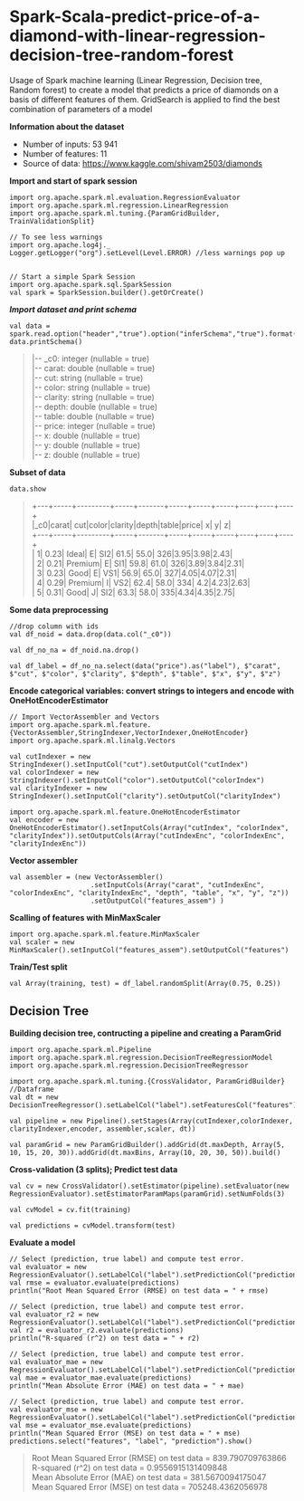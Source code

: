 # Spark-Scala-predict-price-of-a-diamond-with-linear-regression-decision-tree-random-forest
Usage of Spark machine learning (Linear Regression, Decision tree, Random forest) to create a model that predicts a price of diamonds on a basis of different features of them. GridSearch is applied to find the best combination of parameters of a model

**Information about the dataset**
- Number of inputs: 53 941
- Number of features: 11
- Source of data: https://www.kaggle.com/shivam2503/diamonds

**Import and start of spark session**
```
import org.apache.spark.ml.evaluation.RegressionEvaluator
import org.apache.spark.ml.regression.LinearRegression
import org.apache.spark.ml.tuning.{ParamGridBuilder, TrainValidationSplit}

// To see less warnings
import org.apache.log4j._
Logger.getLogger("org").setLevel(Level.ERROR) //less warnings pop up


// Start a simple Spark Session
import org.apache.spark.sql.SparkSession
val spark = SparkSession.builder().getOrCreate()
```

***Import dataset and print schema***

```
val data = spark.read.option("header","true").option("inferSchema","true").format("csv").load("diamonds.csv")
data.printSchema()
```  

>|-- _c0: integer (nullable = true)<br />
>|-- carat: double (nullable = true)<br />
>|-- cut: string (nullable = true)<br />
>|-- color: string (nullable = true)<br />
>|-- clarity: string (nullable = true)<br />
>|-- depth: double (nullable = true)<br />
>|-- table: double (nullable = true)<br />
>|-- price: integer (nullable = true)<br />
>|-- x: double (nullable = true)<br />
>|-- y: double (nullable = true)<br />
>|-- z: double (nullable = true)<br />

**Subset of data**

`data.show`

>+---+-----+---------+-----+-------+-----+-----+-----+----+----+----+<br />
>|_c0|carat|      cut|color|clarity|depth|table|price|   x|   y|   z|<br />
>+---+-----+---------+-----+-------+-----+-----+-----+----+----+----+<br />
>|  1| 0.23|    Ideal|    E|    SI2| 61.5| 55.0|  326|3.95|3.98|2.43|<br />
>|  2| 0.21|  Premium|    E|    SI1| 59.8| 61.0|  326|3.89|3.84|2.31|<br />
>|  3| 0.23|     Good|    E|    VS1| 56.9| 65.0|  327|4.05|4.07|2.31|<br />
>|  4| 0.29|  Premium|    I|    VS2| 62.4| 58.0|  334| 4.2|4.23|2.63|<br />
>|  5| 0.31|     Good|    J|    SI2| 63.3| 58.0|  335|4.34|4.35|2.75|<br />

**Some data preprocessing**

```
//drop column with ids
val df_noid = data.drop(data.col("_c0"))

val df_no_na = df_noid.na.drop()

val df_label = df_no_na.select(data("price").as("label"), $"carat", $"cut", $"color", $"clarity", $"depth", $"table", $"x", $"y", $"z")
```

**Encode categorical variables: convert strings to integers and encode with OneHotEncoderEstimator**

```
// Import VectorAssembler and Vectors
import org.apache.spark.ml.feature.{VectorAssembler,StringIndexer,VectorIndexer,OneHotEncoder}
import org.apache.spark.ml.linalg.Vectors

val cutIndexer = new StringIndexer().setInputCol("cut").setOutputCol("cutIndex")
val colorIndexer = new StringIndexer().setInputCol("color").setOutputCol("colorIndex")
val clarityIndexer = new StringIndexer().setInputCol("clarity").setOutputCol("clarityIndex")

import org.apache.spark.ml.feature.OneHotEncoderEstimator
val encoder = new OneHotEncoderEstimator().setInputCols(Array("cutIndex", "colorIndex", "clarityIndex")).setOutputCols(Array("cutIndexEnc", "colorIndexEnc", "clarityIndexEnc"))
```

**Vector assembler**

```
val assembler = (new VectorAssembler()
                    .setInputCols(Array("carat", "cutIndexEnc", "colorIndexEnc", "clarityIndexEnc", "depth", "table", "x", "y", "z"))
                    .setOutputCol("features_assem") )
```

**Scalling of features with MinMaxScaler**

```
import org.apache.spark.ml.feature.MinMaxScaler
val scaler = new MinMaxScaler().setInputCol("features_assem").setOutputCol("features")
```

**Train/Test split**

```val Array(training, test) = df_label.randomSplit(Array(0.75, 0.25))```

## Decision Tree

**Building decision tree, contructing a pipeline and creating a ParamGrid**

```
import org.apache.spark.ml.Pipeline
import org.apache.spark.ml.regression.DecisionTreeRegressionModel
import org.apache.spark.ml.regression.DecisionTreeRegressor

import org.apache.spark.ml.tuning.{CrossValidator, ParamGridBuilder}
//Dataframe
val dt = new DecisionTreeRegressor().setLabelCol("label").setFeaturesCol("features")//.setImpurity("variance")

val pipeline = new Pipeline().setStages(Array(cutIndexer,colorIndexer, clarityIndexer,encoder, assembler,scaler, dt))

val paramGrid = new ParamGridBuilder().addGrid(dt.maxDepth, Array(5, 10, 15, 20, 30)).addGrid(dt.maxBins, Array(10, 20, 30, 50)).build()
```

**Cross-validation (3 splits); Predict test data**

```
val cv = new CrossValidator().setEstimator(pipeline).setEvaluator(new RegressionEvaluator).setEstimatorParamMaps(paramGrid).setNumFolds(3)

val cvModel = cv.fit(training)

val predictions = cvModel.transform(test)

```

**Evaluate a model**

```
// Select (prediction, true label) and compute test error.
val evaluator = new RegressionEvaluator().setLabelCol("label").setPredictionCol("prediction").setMetricName("rmse")
val rmse = evaluator.evaluate(predictions)
println("Root Mean Squared Error (RMSE) on test data = " + rmse)

// Select (prediction, true label) and compute test error.
val evaluator_r2 = new RegressionEvaluator().setLabelCol("label").setPredictionCol("prediction").setMetricName("r2")
val r2 = evaluator_r2.evaluate(predictions)
println("R-squared (r^2) on test data = " + r2)

// Select (prediction, true label) and compute test error.
val evaluator_mae = new RegressionEvaluator().setLabelCol("label").setPredictionCol("prediction").setMetricName("mae")
val mae = evaluator_mae.evaluate(predictions)
println("Mean Absolute Error (MAE) on test data = " + mae)

// Select (prediction, true label) and compute test error.
val evaluator_mse = new RegressionEvaluator().setLabelCol("label").setPredictionCol("prediction").setMetricName("mse")
val mse = evaluator_mse.evaluate(predictions)
println("Mean Squared Error (MSE) on test data = " + mse)
predictions.select("features", "label", "prediction").show()
```

>Root Mean Squared Error (RMSE) on test data = 839.790709763866 <br />
>R-squared (r^2) on test data = 0.9556915131409848 <br />
>Mean Absolute Error (MAE) on test data = 381.5670094175047 <br />
>Mean Squared Error (MSE) on test data  = 705248.4362056978 <br />
